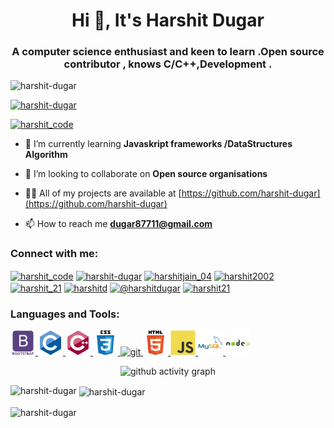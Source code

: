 <h1 align="center">Hi 👋, It's Harshit Dugar</h1>
<h3 align="center">A computer science enthusiast and keen to learn .Open source contributor , knows C/C++,Development .</h3>

<p align="left"> <img src="https://komarev.com/ghpvc/?username=harshit-dugar&label=Profile%20views&color=0e75b6&style=flat" alt="harshit-dugar" /> </p>

<p align="left"> <a href="https://github.com/ryo-ma/github-profile-trophy"><img src="https://github-profile-trophy.vercel.app/?username=harshit-dugar" alt="harshit-dugar" /></a> </p>

<p align="left"> <a href="https://twitter.com/harshit_code" target="blank"><img src="https://img.shields.io/twitter/follow/harshit_code?logo=twitter&style=for-the-badge" alt="harshit_code" /></a> </p>

- 🌱 I’m currently learning **Javaskript frameworks /DataStructures Algorithm**

- 👯 I’m looking to collaborate on **Open source organisations**

- 👨‍💻 All of my projects are available at [https://github.com/harshit-dugar](https://github.com/harshit-dugar)

- 📫 How to reach me **dugar87711@gmail.com**

<h3 align="left">Connect with me:</h3>
<p align="left">
<a href="https://twitter.com/harshit_code" target="blank"><img align="center" src="http://i.imgur.com/tXSoThF.png" alt="harshit_code" height="30" width="40" /></a>
<a href="https://linkedin.com/in/harshit-dugar" target="blank"><img align="center" src="https://image.flaticon.com/icons/png/512/61/61109.png" alt="harshit-dugar" height="30" width="40" /></a>
<a href="https://instagram.com/harshitjain_04" target="blank"><img align="center" src="https://i.pinimg.com/originals/63/9b/3d/639b3dafb544d6f061fcddd2d6686ddb.png" alt="harshitjain_04" height="30" width="40" /></a>
<a href="https://www.codechef.com/users/harshit2002" target="blank"><img align="center" src="https://cdn.jsdelivr.net/npm/simple-icons@3.1.0/icons/codechef.svg" alt="harshit2002" height="30" width="40" /></a>
<a href="https://www.hackerrank.com/harshit_21" target="blank"><img align="center" src="https://cdn4.iconfinder.com/data/icons/logos-and-brands-1/512/160_Hackerrank_logo_logos-512.png" alt="harshit_21" height="30" width="40" /></a>
<a href="https://www.leetcode.com/harshitd" target="blank"><img align="center" src="https://upload.wikimedia.org/wikipedia/commons/1/19/LeetCode_logo_black.png" alt="harshitd" height="30" width="40" /></a>
<a href="https://www.hackerearth.com/@harshitdugar" target="blank"><img align="center" src="https://jobs4fresher.com/wp-content/uploads/2020/04/hackerearth.png" alt="@harshitdugar" height="30" width="40" /></a>
<a href="https://auth.geeksforgeeks.org/user/<harshit21>" target="blank"><img align="center" src="https://img.icons8.com/color/452/GeeksforGeeks.png" alt="harshit21" height="30" width="40" /></a>
</p>

<h3 align="left">Languages and Tools:</h3>
<p align="left"> <a href="https://getbootstrap.com" target="_blank"> <img src="https://raw.githubusercontent.com/devicons/devicon/master/icons/bootstrap/bootstrap-plain-wordmark.svg" alt="bootstrap" width="40" height="40"/> </a> <a href="https://www.cprogramming.com/" target="_blank"> <img src="https://raw.githubusercontent.com/devicons/devicon/master/icons/c/c-original.svg" alt="c" width="40" height="40"/> </a> <a href="https://www.w3schools.com/cpp/" target="_blank"> <img src="https://raw.githubusercontent.com/devicons/devicon/master/icons/cplusplus/cplusplus-original.svg" alt="cplusplus" width="40" height="40"/> </a> <a href="https://www.w3schools.com/css/" target="_blank"> <img src="https://raw.githubusercontent.com/devicons/devicon/master/icons/css3/css3-original-wordmark.svg" alt="css3" width="40" height="40"/> </a> <a href="https://git-scm.com/" target="_blank"> <img src="https://www.vectorlogo.zone/logos/git-scm/git-scm-icon.svg" alt="git" width="40" height="40"/> </a> <a href="https://www.w3.org/html/" target="_blank"> <img src="https://raw.githubusercontent.com/devicons/devicon/master/icons/html5/html5-original-wordmark.svg" alt="html5" width="40" height="40"/> </a> <a href="https://developer.mozilla.org/en-US/docs/Web/JavaScript" target="_blank"> <img src="https://raw.githubusercontent.com/devicons/devicon/master/icons/javascript/javascript-original.svg" alt="javascript" width="40" height="40"/> </a> <a href="https://www.mysql.com/" target="_blank"> <img src="https://raw.githubusercontent.com/devicons/devicon/master/icons/mysql/mysql-original-wordmark.svg" alt="mysql" width="40" height="40"/> </a> <a href="https://nodejs.org" target="_blank"> <img src="https://raw.githubusercontent.com/devicons/devicon/master/icons/nodejs/nodejs-original-wordmark.svg" alt="nodejs" width="40" height="40"/> </a></p>
<div align="center">
     
     
![github activity graph](https://activity-graph.herokuapp.com/graph?username=harshit-dugar&theme=dracula&layout=compact&title_color=FF69B4&hide_border=true&area=true)
</div>

<p><img align="left" src="https://github-readme-stats.vercel.app/api/top-langs?username=harshit-dugar&show_icons=true&locale=en&layout=compact" alt="harshit-dugar" /></p>

<p>&nbsp;<img align="center" src="https://github-readme-stats.vercel.app/api?username=harshit-dugar&show_icons=true&locale=en" alt="harshit-dugar" /></p>

<p><img align="center" src="https://github-readme-streak-stats.herokuapp.com/?user=harshit-dugar&" alt="harshit-dugar" /></p>
